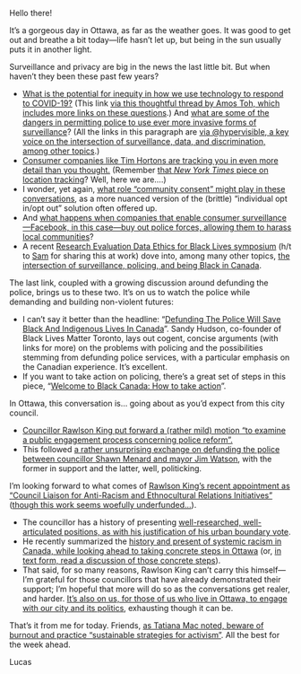 Hello there!

It’s a gorgeous day in Ottawa, as far as the weather goes. It was good to get out and breathe a bit today—life hasn’t let up, but being in the sun usually puts it in another light.

Surveillance and privacy are big in the news the last little bit. But when haven’t they been these past few years?

- [What is the potential for inequity in how we use technology to respond to COVID-19?](https://www.lawfareblog.com/importance-equity-contact-tracing) (This link [via this thoughtful thread by Amos Toh, which includes more links on these questions](https://twitter.com/AmosToh/status/1268665033149513731).) And [what are some of the dangers in permitting police to use ever more invasive forms of surveillance](https://theconversation.com/high-tech-surveillance-amplifies-police-bias-and-overreach-140225)?   (All the links in this paragraph are [via @hypervisible, a key voice on the intersection of surveillance, data, and discrimination, among other topics](https://twitter.com/hypervisible).)
- [Consumer companies like Tim Hortons are tracking you in even more detail than you thought.](https://business.financialpost.com/technology/tim-hortons-app-tracking-customers-intimate-data) (Remember [that *New York Times* piece on location tracking](https://www.nytimes.com/interactive/2019/12/19/opinion/location-tracking-cell-phone.html)? Well, here we are….)
- I wonder, yet again, [what role “community consent” might play in these conversations](http://www.jenitennison.com/2020/01/17/community-consent.html), as a more nuanced version of the (brittle) “individual opt in/opt out” solution often offered up.
- And [what happens when companies that enable consumer surveillance—Facebook, in this case—buy out police forces, allowing them to harass local communities](https://www.vice.com/en_ca/article/d3akm7/how-facebook-bought-a-police-force)?
- A recent [Research Evaluation Data Ethics for Black Lives symposium](https://www.youtube.com/channel/UC7N3FAH2KKHp1oZ0OBAVAcA) (h/t to [Sam](https://twitter.com/thesamburton) for sharing this at work) dove into, among many other topics, [the intersection of surveillance, policing, and being Black in Canada](https://www.youtube.com/watch?v=_IaULRMPg3o).

The last link, coupled with a growing discussion around defunding the police, brings us to these two. It’s on us to watch the police while demanding and building non-violent futures:

- I can’t say it better than the headline: “[Defunding The Police Will Save Black And Indigenous Lives In Canada](https://www.huffingtonpost.ca/entry/defund-police-canada-black-indigenous-lives_ca_5ed65eb2c5b6ccd7c56bdf7d)”. Sandy Hudson, co-founder of Black Lives Matter Toronto, lays out cogent, concise arguments (with links for more) on the problems with policing and the possibilities stemming from defunding police services, with a particular emphasis on the Canadian experience. It’s excellent.
- If you want to take action on policing, there’s a great set of steps in this piece, “[Welcome to Black Canada: How to take action](https://www.quakelab.ca/blog/welcome-to-black-canada-a-resource)”.

In Ottawa, this conversation is… going about as you’d expect from this city council.

- [Councillor Rawlson King put forward a (rather mild) motion “to examine a public engagement process concerning police reform”.](https://twitter.com/rawlsonking/status/1271039685641605120)
- This followed [a rather unsurprising exchange on defunding the police between councillor Shawn Menard and mayor Jim Watson](https://www.cbc.ca/news/canada/ottawa/ottawa-defund-police-conversation-1.5600123), with the former in support and the latter, well, politicking.

I’m looking forward to what comes of [Rawlson King’s recent appointment as “Council Liaison for Anti-Racism and Ethnocultural Relations Initiatives”](https://www.rideau-rockcliffe.ca/council_anti_racism_and_ethnocultural_liaison_appointment) ([though this work seems woefully underfunded...](https://twitter.com/gleegz/status/1270770624106049538)).

- The councillor has a history of presenting [well-researched, well-articulated positions, as with his justification of his urban boundary vote](https://www.rideau-rockcliffe.ca/urban_boundary).
- He recently summarized the [history and present of systemic racism in Canada, while looking ahead to taking concrete steps in Ottawa](https://ottawa.ctvnews.ca/video?clipId=1970140&binId=1.1164511&playlistPageNum=1) (or, [in text form, read a discussion of those concrete steps](https://ottawacitizen.com/opinion/king-ottawa-lets-tale-concrete-steps-towards-a-more-equitable-city/wcm/ac2f4397-fb28-4a19-ad3c-f7d3e1248ebc/)).
- That said, for so many reasons, Rawlson King can’t carry this himself—I’m grateful for those councillors that have already demonstrated their support; I’m hopeful that more will do so as the conversations get realer, and harder. [It’s also on us, for those of us who live in Ottawa, to engage with our city and its politics](http://makingvoicescount.ca/kit/civic-engagement-kit), exhausting though it can be.

That’s it from me for today. Friends, [as Tatiana Mac noted, beware of burnout and practice “sustainable strategies for activism”](https://tatianamac.com/posts/beware-of-burnout/). All the best for the week ahead.

Lucas